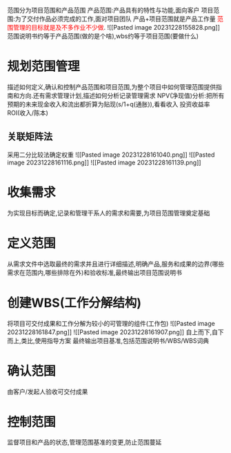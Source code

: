 范围分为项目范围和产品范围
产品范围:产品具有的特性与功能,面向客户
项目范围:为了交付作品必须完成的工作,面对项目团队
产品+项目范围就是产品工作量
<font color="#ff0000">范围管理的目标就是及不多作业不少做</font>.
![[Pasted image 20231228155828.png]]
范围说明书约等于产品范围(做的是个啥),wbs约等于项目范围(要做什么)
# 规划范围管理
描述如何定义,确认和控制产品范围和项目范围,为整个项目中如何管理范围提供指南和方向.还有需求管理计划,描述如何分析记录管理需求
NPV(净现值)分析:把所有预期的未来现金收入和流出都折算为贴现(s/1+q(通胀)),看看收入
投资收益率ROI(收入/陈本)
## 关联矩阵法
采用二分比较法确定权重
![[Pasted image 20231228161040.png]]
![[Pasted image 20231228161116.png]]
![[Pasted image 20231228161139.png]]

# 收集需求
为实现目标而确定,记录和管理干系人的需求和需要,为项目范围管理奠定基础
# 定义范围
从需求文件中选取最终的需求并且进行详细描述,明确产品,服务和成果的边界(哪些需求在范围内,哪些排除在外)和验收标准,最终输出项目范围说明书
# 创建WBS(工作分解结构)
将项目可交付成果和工作分解为较小的可管理的组件(工作包)
![[Pasted image 20231228161847.png]]
![[Pasted image 20231228161907.png]]
自上而下,自下而上,类比,使用指导方案
最终输出项目基准,包括范围说明书/WBS/WBS词典
# 确认范围
由客户/发起人验收可交付成果
# 控制范围
监督项目和产品的状态,管理范围基准的变更,防止范围蔓延

